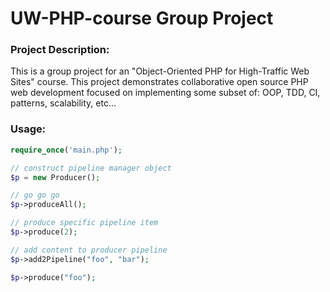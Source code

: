 UW-PHP-course Group Project
==========

### Project Description:

This is a group project for an "Object-Oriented PHP for High-Traffic Web Sites" course.
This project demonstrates collaborative open source PHP web development focused on implementing some subset of: OOP, TDD, CI, patterns, scalability, etc...


### Usage:

```php
require_once('main.php');

// construct pipeline manager object
$p = new Producer();

// go go go
$p->produceAll();

// produce specific pipeline item
$p->produce(2);

// add content to producer pipeline
$p->add2Pipeline("foo", "bar");

$p->produce("foo");
```

